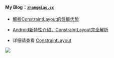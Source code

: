 #### My Blog：[`zhangmiao.cc`](zhangmiao.cc)

- [解析ConstraintLayout的性能优势](https://mp.weixin.qq.com/s/gGR2itbY7hh9fo61SxaMQQ)

- [Android新特性介绍，ConstraintLayout完全解析](http://blog.csdn.net/guolin_blog/article/details/53122387)

- 详细请查看 [ConstraintLayout](https://zhangmiao.cc/2018/07/24/ConstraintLayout%E5%AE%8C%E5%85%A8%E8%A7%A3%E6%9E%90%E5%BF%AB%E6%9D%A5%E4%BC%98%E5%8C%96%E4%BD%A0%E7%9A%84%E5%B8%83%E5%B1%80%E5%90%A7/)

![](https://ws2.sinaimg.cn/large/006tKfTcly1ftnahdu3dvj316v0qowi5.jpg)
